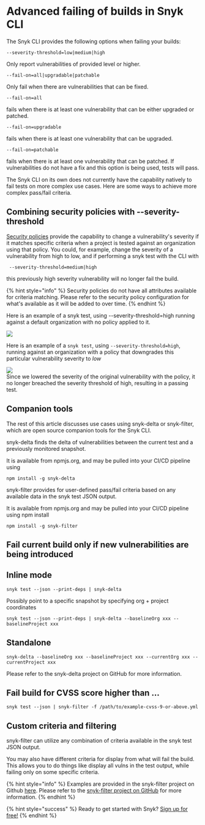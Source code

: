 # Advanced failing of builds in Snyk CLI

The Snyk CLI provides the following options when failing your builds:

```text
--severity-threshold=low|medium|high
```

Only report vulnerabilities of provided level or higher.

```text
--fail-on=all|upgradable|patchable
```

Only fail when there are vulnerabilities that can be fixed.

```text
--fail-on=all
```

fails when there is at least one vulnerability that can be either upgraded or patched.

```text
--fail-on=upgradable
```

fails when there is at least one vulnerability that can be upgraded.

```text
--fail-on=patchable
```

fails when there is at least one vulnerability that can be patched. If vulnerabilities do not have a fix and this option is being used, tests will pass.

The Snyk CLI on its own does not currently have the capability natively to fail tests on more complex use cases. Here are some ways to achieve more complex pass/fail criteria.

## Combining security policies with --severity-threshold

[Security policies](https://snyk.gitbook.io/user-docs/fixing-and-prioritizing-issues/policies) provide the capability to change a vulnerability's severity if it matches specific criteria when a project is tested against an organization using that policy. You could, for example, change the severity of a vulnerability from high to low, and if performing a snyk test with the CLI with

```text
 --severity-threshold=medium|high
```

this previously high severity vulnerability will no longer fail the build.

{% hint style="info" %}
Security policies do not have all attributes available for criteria matching. Please refer to the security policy configuration for what's available as it will be added to over time.
{% endhint %}

Here is an example of a snyk test, using --severity-threshold=high running against a default organization with no policy applied to it.

![](https://gblobscdn.gitbook.com/assets%2F-MVXKdrh-jY3KDGPs8lQ%2F-MZT_W3O1oFyMAzF9g3s%2F-MZTrc0D6NjT6VlS1jmU%2Fimage.png?alt=media&token=27e0ee8c-147f-4942-ada4-08de07f67c40)

Here is an example of a `snyk test`, using `--severity-threshold=high`, running against an organization with a policy that downgrades this particular vulnerability severity to _low_

![](https://gblobscdn.gitbook.com/assets%2F-MVXKdrh-jY3KDGPs8lQ%2F-MZT_W3O1oFyMAzF9g3s%2F-MZTuPF3Uat7DSSnTKFD%2Fimage.png?alt=media&token=914fd76f-bd9f-4170-8d96-b32026ae19ee)  
Since we lowered the severity of the original vulnerability with the policy, it no longer breached the severity threshold of high, resulting in a passing test.

## Companion tools

The rest of this article discusses use cases using snyk-delta or snyk-filter, which are open source companion tools for the Snyk CLI.

snyk-delta finds the delta of vulnerabilities between the current test and a previously monitored snapshot.

It is available from npmjs.org, and may be pulled into your CI/CD pipeline using

```text
npm install -g snyk-delta
```

snyk-filter provides for user-defined pass/fail criteria based on any available data in the snyk test JSON output.

It is available from npmjs.org and may be pulled into your CI/CD pipeline using npm install

```text
npm install -g snyk-filter
```

## Fail current build only if new vulnerabilities are being introduced

## Inline mode

```text
snyk test --json --print-deps | snyk-delta
```

Possibly point to a specific snapshot by specifying org + project coordinates

```text
snyk test --json --print-deps | snyk-delta --baselineOrg xxx --baselineProject xxx
```

## Standalone

```text
snyk-delta --baselineOrg xxx --baselineProject xxx --currentOrg xxx --currentProject xxx
```

Please refer to the snyk-delta project on GitHub for more information.

## Fail build for CVSS score higher than ...

```text
snyk test --json | snyk-filter -f /path/to/example-cvss-9-or-above.yml
```

## Custom criteria and filtering

snyk-filter can utilize any combination of criteria available in the snyk test JSON output.

You may also have different criteria for display from what will fail the build. This allows you to do things like display all vulns in the test output, while failing only on some specific criteria.

{% hint style="info" %}
Examples are provided in the snyk-filter project on Github [here](https://github.com/snyk-tech-services/snyk-filter). Please refer to the [snyk-filter project on GitHub](https://github.com/snyk-tech-services/snyk-filter) for more information.
{% endhint %}

{% hint style="success" %}
Ready to get started with Snyk? [Sign up for free!](https://snyk.io/login?cta=sign-up&loc=footer&page=support_docs_page)
{% endhint %}

